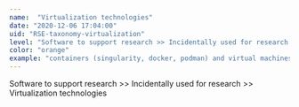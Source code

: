 ```yaml
---
name:  "Virtualization technologies"
date: "2020-12-06 17:04:00"
uid: "RSE-taxonomy-virtualization"
level: "Software to support research >> Incidentally used for research >> Virtualization technologies"
color: "orange"
example: "containers (singularity, docker, podman) and virtual machines" 
---
```


Software to support research >> Incidentally used for research >> Virtualization technologies